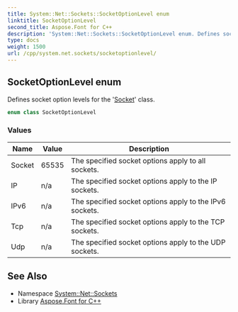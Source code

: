 ```yaml
---
title: System::Net::Sockets::SocketOptionLevel enum
linktitle: SocketOptionLevel
second_title: Aspose.Font for C++
description: 'System::Net::Sockets::SocketOptionLevel enum. Defines socket option levels for the ''Socket'' class in C++.'
type: docs
weight: 1500
url: /cpp/system.net.sockets/socketoptionlevel/
---
```

## SocketOptionLevel enum


Defines socket option levels for the '[Socket](../socket/)' class.

```cpp
enum class SocketOptionLevel
```

### Values

| Name | Value | Description |
| --- | --- | --- |
| Socket | 65535 | The specified socket options apply to all sockets. |
| IP | n/a | The specified socket options apply to the IP sockets. |
| IPv6 | n/a | The specified socket options apply to the IPv6 sockets. |
| Tcp | n/a | The specified socket options apply to the TCP sockets. |
| Udp | n/a | The specified socket options apply to the UDP sockets. |

## See Also

* Namespace [System::Net::Sockets](../)
* Library [Aspose.Font for C++](../../)
